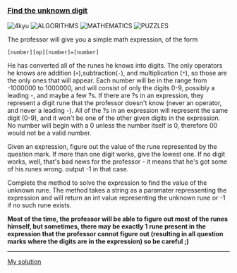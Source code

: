 ### [Find the unknown digit](https://www.codewars.com/kata/546d15cebed2e10334000ed9/train/php)
![4kyu](https://img.shields.io/badge/4kyu-yellow)
![ALGORITHMS](https://img.shields.io/badge/ALGORITHMS-grey)
![MATHEMATICS](https://img.shields.io/badge/MATHEMATICS-grey)
![PUZZLES](https://img.shields.io/badge/PUZZLES-grey)

The professor will give you a simple math expression, of the form
```
[number][op][number]=[number]
```

He has converted all of the runes he knows into digits. The only operators he knows are addition (`+`),subtraction(`-`),
and multiplication (`*`), so those are the only ones that will appear. Each number will be in the range 
from -1000000 to 1000000, and will consist of only the digits 0-9, possibly a leading -, and maybe a few ?s. 
If there are ?s in an expression, they represent a digit rune that the professor doesn't know 
(never an operator, and never a leading -). All of the ?s in an expression will represent the same digit (0-9), 
and it won't be one of the other given digits in the expression. No number will begin with a 0 
unless the number itself is 0, therefore 00 would not be a valid number.

Given an expression, figure out the value of the rune represented by the question mark. 
If more than one digit works, give the lowest one. If no digit works, well, that's bad news for the professor - 
it means that he's got some of his runes wrong. output -1 in that case.

Complete the method to solve the expression to find the value of the unknown rune. 
The method takes a string as a paramater repressenting the expression and will return an int value 
representing the unknown rune or -1 if no such rune exists.

**Most of the time, the professor will be able to figure out most of the runes himself, but sometimes, 
there may be exactly 1 rune present in the expression that the professor cannot figure out 
(resulting in all question marks where the digits are in the expression) so be careful ;)**

---

[My solution](https://www.codewars.com/kata/reviews/59bb71499fc229ca460002b8/groups/635857c13ea24a0001221316)
